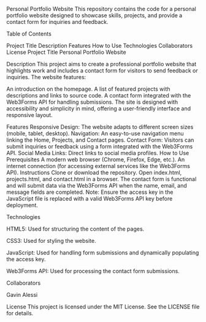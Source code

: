 Personal Portfolio Website
This repository contains the code for a personal portfolio website designed to showcase skills, projects, and provide a contact form for inquiries and feedback.

Table of Contents

Project Title
Description
Features
How to Use
Technologies
Collaborators
License
Project Title
Personal Portfolio Website

Description
This project aims to create a professional portfolio website that highlights work and includes a contact form for visitors to send feedback or inquiries. The website features:

An introduction on the homepage.
A list of featured projects with descriptions and links to source code.
A contact form integrated with the Web3Forms API for handling submissions.
The site is designed with accessibility and simplicity in mind, offering a user-friendly interface and responsive layout.

Features
Responsive Design: The website adapts to different screen sizes (mobile, tablet, desktop).
Navigation: An easy-to-use navigation menu linking the Home, Projects, and Contact pages.
Contact Form: Visitors can submit inquiries or feedback using a form integrated with the Web3Forms API.
Social Media Links: Direct links to social media profiles.
How to Use
Prerequisites
A modern web browser (Chrome, Firefox, Edge, etc.).
An internet connection (for accessing external services like the Web3Forms API).
Instructions
Clone or download the repository.
Open index.html, projects.html, and contact.html in a browser.
The contact form is functional and will submit data via the Web3Forms API when the name, email, and message fields are completed.
Note: Ensure the access key in the JavaScript file is replaced with a valid Web3Forms API key before deployment.

Technologies

HTML5: Used for structuring the content of the pages.

CSS3: Used for styling the website.

JavaScript: Used for handling form submissions and dynamically populating the access key.

Web3Forms API: Used for processing the contact form submissions.

Collaborators

Gavin Alessi

License
This project is licensed under the MIT License. See the LICENSE file for details.
